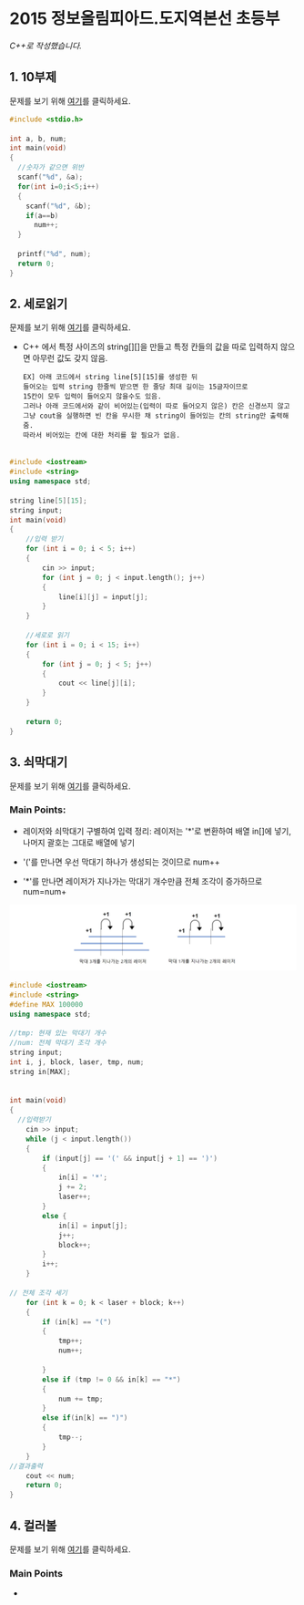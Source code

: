 # 2015 정보올림피아드.도지역본선 초등부
*C++로 작성했습니다.*

## 1. 10부제
문제를 보기 위해 [여기](https://www.acmicpc.net/problem/10797)를 클릭하세요.

```cpp
#include <stdio.h>

int a, b, num;
int main(void)
{
  //숫자가 같으면 위반
  scanf("%d", &a);
  for(int i=0;i<5;i++)
  {
    scanf("%d", &b);
    if(a==b)
      num++;
  }

  printf("%d", num);
  return 0;
}
```


## 2. 세로읽기
문제를 보기 위해 [여기](https://www.acmicpc.net/problem/10798)를 클릭하세요.

* C++ 에서 특정 사이즈의 string[][]을 만들고 특정 칸들의 값을 따로 입력하지 않으면 아무런 값도 갖지 않음.


      EX] 아래 코드에서 string line[5][15]를 생성한 뒤
      들어오는 입력 string 한줄씩 받으면 한 줄당 최대 길이는 15글자이므로
      15칸이 모두 입력이 들어오지 않을수도 있음.
      그러나 아래 코드에서와 같이 비어있는(입력이 따로 들어오지 않은) 칸은 신경쓰지 않고
      그냥 cout을 실행하면 빈 칸을 무시한 채 string이 들어있는 칸의 string만 출력해줌.
      따라서 비어있는 칸에 대한 처리를 할 필요가 없음.


```cpp

#include <iostream>
#include <string>
using namespace std;

string line[5][15];
string input;
int main(void)
{
	//입력 받기
	for (int i = 0; i < 5; i++)
	{
		cin >> input;
		for (int j = 0; j < input.length(); j++)
		{
			line[i][j] = input[j];
		}
	}

	//세로로 읽기
	for (int i = 0; i < 15; i++)
	{
		for (int j = 0; j < 5; j++)
		{
			cout << line[j][i];
		}
	}

	return 0;
}
```


## 3. 쇠막대기
문제를 보기 위해 [여기](https://www.acmicpc.net/problem/10799)를 클릭하세요.

### Main Points:
* 레이저와 쇠막대기 구별하여 입력 정리:
레이저는 '*'로 변환하여 배열 in[]에 넣기, 나머지 괄호는 그대로 배열에 넣기

* '('를 만나면 우선 막대기 하나가 생성되는 것이므로 num++
* '*'를 만나면 레이저가 지나가는 막대기 개수만큼 전체 조각이 증가하므로 num=num+

![쇠막대기](/images/쇠막대기.jpg)

```cpp
#include <iostream>
#include <string>
#define MAX 100000
using namespace std;

//tmp: 현재 있는 막대기 개수
//num: 전체 막대기 조각 개수
string input;
int i, j, block, laser, tmp, num;
string in[MAX];


int main(void)
{
  //입력받기
	cin >> input;
	while (j < input.length())
	{
		if (input[j] == '(' && input[j + 1] == ')')
		{
			in[i] = '*';
			j += 2;
			laser++;
		}
		else {
			in[i] = input[j];
			j++;
			block++;
		}
		i++;
	}

// 전체 조각 세기
	for (int k = 0; k < laser + block; k++)
	{
		if (in[k] == "(")
		{
			tmp++;
			num++;

		}
		else if (tmp != 0 && in[k] == "*")
		{
			num += tmp;
		}
		else if(in[k] == ")")
		{
			tmp--;
		}
	}
//결과출력
	cout << num;
	return 0;
}
```


## 4. 컬러볼
문제를 보기 위해 [여기](https://www.acmicpc.net/problem/10799)를 클릭하세요.


### Main Points
*
